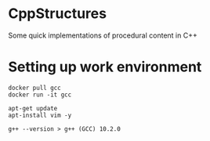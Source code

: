 # CppStructures
 Some quick implementations of procedural content in C++

# Setting up work environment

    docker pull gcc
    docker run -it gcc
    
    apt-get update
    apt-install vim -y
    
    g++ --version > g++ (GCC) 10.2.0
    
